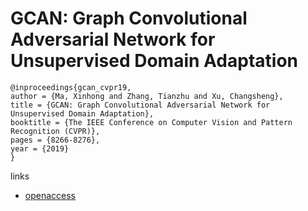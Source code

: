 # GCAN: Graph Convolutional Adversarial Network for Unsupervised Domain Adaptation

```
@inproceedings{gcan_cvpr19,
author = {Ma, Xinhong and Zhang, Tianzhu and Xu, Changsheng},
title = {GCAN: Graph Convolutional Adversarial Network for Unsupervised Domain Adaptation},
booktitle = {The IEEE Conference on Computer Vision and Pattern Recognition (CVPR)},
pages = {8266-8276},
year = {2019}
}
```

links
- [openaccess](http://openaccess.thecvf.com/content_CVPR_2019/html/Ma_GCAN_Graph_Convolutional_Adversarial_Network_for_Unsupervised_Domain_Adaptation_CVPR_2019_paper.html)
